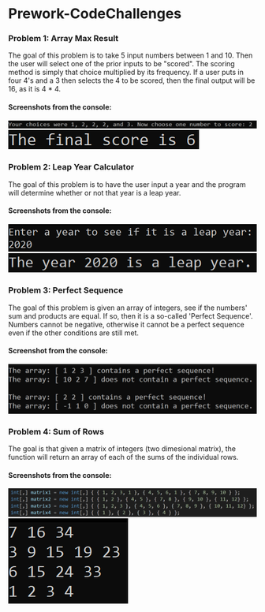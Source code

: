 # Prework-CodeChallenges

### Problem 1: Array Max Result

The goal of this problem is to take 5 input numbers between 1 and 10. Then the user will select one of the prior inputs to be "scored". The scoring method is simply that choice multiplied by its frequency. If a user puts in four 4's and a 3 then selects the 4 to be scored, then the final output will be 16, as it is 4 * 4.

#### Screenshots from the console:
![Inputs](Assets/problem1-a.png)
![Final Score](Assets/problem1-b.png)

### Problem 2: Leap Year Calculator

The goal of this problem is to have the user input a year and the program will determine whether or not that year is a leap year.

#### Screenshots from the console:
![Year](Assets/problem2-a.png)
![Output](Assets/problem2-b.png)

### Problem 3: Perfect Sequence

The goal of this problem is given an array of integers, see if the numbers' sum and products are equal. If so, then it is a so-called 'Perfect Sequence'. Numbers cannot be negative, otherwise it cannot be a perfect sequence even if the other conditions are still met.

#### Screenshot from the console:
![Outputs](Assets/problem3.png)

### Problem 4: Sum of Rows

The goal is that given a matrix of integers (two dimesional matrix), the function will return an array of each of the sums of the individual rows.

#### Screenshots from the console:
![Inputs](Assets/problem4-a.png)
![Outcome](Assets/problem4-b.png)